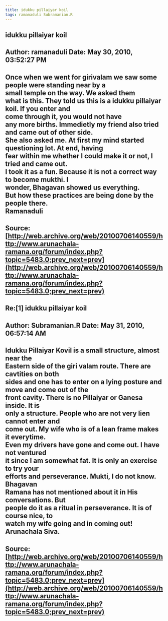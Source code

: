 ```yaml
--- 
title: idukku pillaiyar koil   
tags: ramanaduli Subramanian.R  
---  
```

## idukku pillaiyar koil  
Author: ramanaduli          Date: May 30, 2010, 03:52:27 PM  
---  
Once when we went for girivalam we saw some people were standing near by a  
small temple on the way. We asked them   
what is this. They told us this is a idukku pillaiyar koil. If you enter and  
come through it, you would not have   
any more births. Immedietly my friend also tried and came out of other side.  
She also asked me. At first my mind started questioning lot. At end, having  
fear within me whether I could make it or not, I tried and came out.   
I took it as a fun. Because it is not a correct way to become mukthi. I  
wonder, Bhagavan showed us everything.   
But how these practices are being done by the people there.   
Ramanaduli
 ---  
Source:[http://web.archive.org/web/20100706140559/http://www.arunachala-ramana.org/forum/index.php?topic=5483.0;prev_next=prev](http://web.archive.org/web/20100706140559/http://www.arunachala-ramana.org/forum/index.php?topic=5483.0;prev_next=prev)   
---  

## Re:[1] idukku pillaiyar koil  
Author: Subramanian.R       Date: May 31, 2010, 06:57:14 AM  
---  
Idukku Pillaiyar Kovil is a small structure, almost near the   
Eastern side of the giri valam route. There are cavtities on both   
sides and one has to enter on a lying posture and move and come out of the  
front cavity. There is no Pillaiyar or Ganesa inside. It is   
only a structure. People who are not very lien cannot enter and   
come out. My wife who is of a lean frame makes it everytime.   
Even my drivers have gone and come out. I have not ventured   
it since I am somewhat fat. It is only an exercise to try your   
efforts and perseverance. Mukti, I do not know. Bhagavan   
Ramana has not mentioned about it in His conversations. But   
people do it as a ritual in perseverance. It is of course nice, to   
watch my wife going and in coming out!   
Arunachala Siva.
 ---  
Source:[http://web.archive.org/web/20100706140559/http://www.arunachala-ramana.org/forum/index.php?topic=5483.0;prev_next=prev](http://web.archive.org/web/20100706140559/http://www.arunachala-ramana.org/forum/index.php?topic=5483.0;prev_next=prev)   
---  

